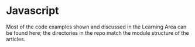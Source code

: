 # Javascript


Most of the code examples shown and discussed in the Learning Area can be found here; the directories in the repo match the module structure of the articles.

